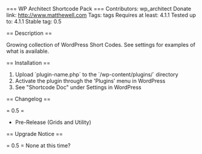 === WP Architect Shortcode Pack ===
Contributors: wp_architect
Donate link: http://www.matthewell.com
Tags: tags
Requires at least: 4.1.1
Tested up to: 4.1.1
Stable tag: 0.5

== Description ==

Growing collection of WordPress Short Codes. See settings for examples of what is available. 

== Installation ==

1. Upload \`plugin-name.php\` to the \`/wp-content/plugins/\` directory
2. Activate the plugin through the 'Plugins' menu in WordPress
3. See "Shortcode Doc" under Settings in WordPress


== Changelog ==

= 0.5 =
* Pre-Release (Grids and Utility)

== Upgrade Notice ==

= 0.5 =
None at this time?